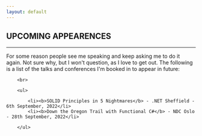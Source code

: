 ```yaml
---
layout: default
---
```


<div class="pagepanel down_arrow white">
	<div class="center">
    <h2>UPCOMING APPEARENCES</h2>
    <hr/>
		<p>For some reason people see me speaking and keep asking me to do it again.  Not sure why, but I won't question, as I love to get out.  The following is a list of the talks and conferences I'm booked in to appear in future:</p>
		
		<br>
		
		<ul>
		
			<li><b>SOLID Principles in 5 Nightmares</b> - .NET Sheffield - 6th September, 2022</li>
			<li><b>Down the Oregon Trail with Functional C#</b> - NDC Oslo - 28th September, 2022</li>

		</ul>
		
		

